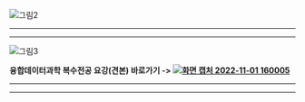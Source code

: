 
![그림2](https://user-images.githubusercontent.com/91585914/207541234-3f60419c-9e8d-4a4b-a500-b4346eac48e2.png)

*******************************************************************************

*******************************************************************************

![그림3](https://user-images.githubusercontent.com/91585914/207541408-529d7b54-4ced-472d-a416-a24cf9596c2d.png)

**융합데이터과학 복수전공 요강(견본) 바로가기 -> [![화면 캡처 2022-11-01 160005](https://user-images.githubusercontent.com/91585914/207541738-5af70f74-7dd0-40be-9597-3232c6619492.png)]([https://kuids.korea.ac.kr/kuids/notice.do?mode=view&articleNo=309336](https://kuids.korea.ac.kr/kuids/notice.do?mode=view&articleNo=312294))**

*******************************************************************************

*******************************************************************************




